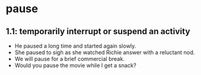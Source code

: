 # pause
## 1.1: temporarily interrupt or suspend an activity

  *  He paused a long time and started again slowly.
  *  She paused to sigh as she watched Richie answer with a reluctant nod.
  *  We will pause for a brief commercial break.
  *  Would you pause the movie while I get a snack?
